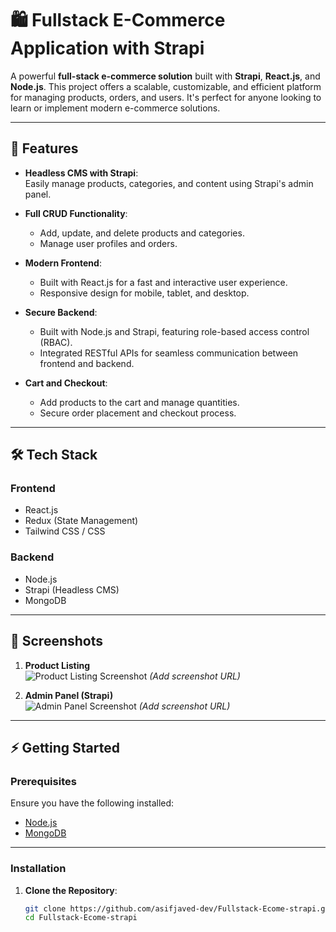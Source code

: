 # 🛍️ Fullstack E-Commerce Application with Strapi

A powerful **full-stack e-commerce solution** built with **Strapi**, **React.js**, and **Node.js**. This project offers a scalable, customizable, and efficient platform for managing products, orders, and users. It's perfect for anyone looking to learn or implement modern e-commerce solutions.

---

## 🚀 Features  

- **Headless CMS with Strapi**:  
  Easily manage products, categories, and content using Strapi's admin panel.  

- **Full CRUD Functionality**:  
  - Add, update, and delete products and categories.  
  - Manage user profiles and orders.  

- **Modern Frontend**:  
  - Built with React.js for a fast and interactive user experience.  
  - Responsive design for mobile, tablet, and desktop.  

- **Secure Backend**:  
  - Built with Node.js and Strapi, featuring role-based access control (RBAC).  
  - Integrated RESTful APIs for seamless communication between frontend and backend.  

- **Cart and Checkout**:  
  - Add products to the cart and manage quantities.  
  - Secure order placement and checkout process.  

---

## 🛠️ Tech Stack  

### **Frontend**  
- React.js  
- Redux (State Management)  
- Tailwind CSS / CSS  

### **Backend**  
- Node.js  
- Strapi (Headless CMS)  
- MongoDB  

---

## 📸 Screenshots  
1. **Product Listing**  
   ![Product Listing Screenshot](#) *(Add screenshot URL)*  

2. **Admin Panel (Strapi)**  
   ![Admin Panel Screenshot](#) *(Add screenshot URL)*  

---

## ⚡ Getting Started  

### **Prerequisites**  
Ensure you have the following installed:  
- [Node.js](https://nodejs.org/)  
- [MongoDB](https://www.mongodb.com/)  

---

### **Installation**  

1. **Clone the Repository**:  
   ```bash
   git clone https://github.com/asifjaved-dev/Fullstack-Ecome-strapi.git
   cd Fullstack-Ecome-strapi
